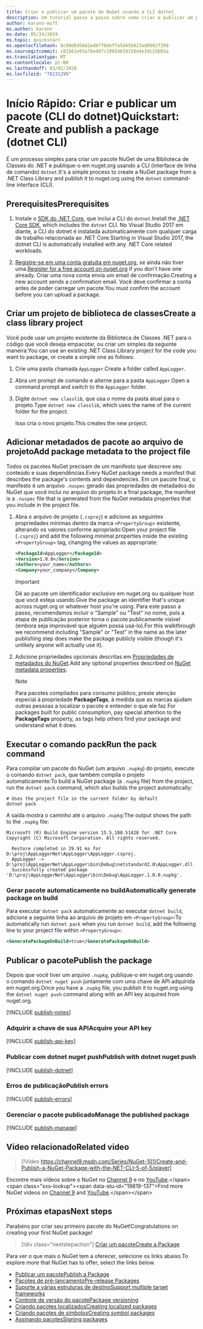 ```yaml
---
title: Criar e publicar um pacote do NuGet usando a CLI dotnet
description: Um tutorial passo a passo sobre como criar e publicar um pacote NuGet usando a CLI do .NET Core, dotnet.
author: karann-msft
ms.author: karann
ms.date: 05/24/2019
ms.topic: quickstart
ms.openlocfilehash: 8c09d6d5662ed6ff0deffa5d45b823ad0992f399
ms.sourcegitcommit: c81561e93a7be467c1983d639158d4e3dc25b93a
ms.translationtype: MT
ms.contentlocale: pt-BR
ms.lasthandoff: 03/02/2020
ms.locfileid: "78231299"
---
```

# <a name="quickstart-create-and-publish-a-package-dotnet-cli"></a><span data-ttu-id="19819-103">Início Rápido: Criar e publicar um pacote (CLI do dotnet)</span><span class="sxs-lookup"><span data-stu-id="19819-103">Quickstart: Create and publish a package (dotnet CLI)</span></span>

<span data-ttu-id="19819-104">É um processo simples para criar um pacote NuGet de uma Biblioteca de Classes do .NET e publique-o em nuget.org usando a CLI (interface de linha de comando) `dotnet`.</span><span class="sxs-lookup"><span data-stu-id="19819-104">It's a simple process to create a NuGet package from a .NET Class Library and publish it to nuget.org using the `dotnet` command-line interface (CLI).</span></span>

## <a name="prerequisites"></a><span data-ttu-id="19819-105">Prerequisites</span><span class="sxs-lookup"><span data-stu-id="19819-105">Prerequisites</span></span>

1. <span data-ttu-id="19819-106">Instale o [SDK do .NET Core](https://www.microsoft.com/net/download/), que inclui a CLI do `dotnet`.</span><span class="sxs-lookup"><span data-stu-id="19819-106">Install the [.NET Core SDK](https://www.microsoft.com/net/download/), which includes the `dotnet` CLI.</span></span> <span data-ttu-id="19819-107">No Visual Studio 2017 em diante, a CLI do dotnet é instalada automaticamente com qualquer carga de trabalho relacionada ao .NET Core.</span><span class="sxs-lookup"><span data-stu-id="19819-107">Starting in Visual Studio 2017, the dotnet CLI is automatically installed with any .NET Core related workloads.</span></span>

1. <span data-ttu-id="19819-108">[Registre-se em uma conta gratuita em nuget.org](https://www.nuget.org/users/account/LogOn?returnUrl=%2F), se ainda não tiver uma.</span><span class="sxs-lookup"><span data-stu-id="19819-108">[Register for a free account on nuget.org](https://www.nuget.org/users/account/LogOn?returnUrl=%2F) if you don't have one already.</span></span> <span data-ttu-id="19819-109">Criar uma nova conta envia um email de confirmação.</span><span class="sxs-lookup"><span data-stu-id="19819-109">Creating a new account sends a confirmation email.</span></span> <span data-ttu-id="19819-110">Você deve confirmar a conta antes de poder carregar um pacote.</span><span class="sxs-lookup"><span data-stu-id="19819-110">You must confirm the account before you can upload a package.</span></span>

## <a name="create-a-class-library-project"></a><span data-ttu-id="19819-111">Criar um projeto de biblioteca de classes</span><span class="sxs-lookup"><span data-stu-id="19819-111">Create a class library project</span></span>

<span data-ttu-id="19819-112">Você pode usar um projeto existente da Biblioteca de Classes .NET para o código que você deseja empacotar, ou criar um simples da seguinte maneira:</span><span class="sxs-lookup"><span data-stu-id="19819-112">You can use an existing .NET Class Library project for the code you want to package, or create a simple one as follows:</span></span>

1. <span data-ttu-id="19819-113">Crie uma pasta chamada `AppLogger`.</span><span class="sxs-lookup"><span data-stu-id="19819-113">Create a folder called `AppLogger`.</span></span>

1. <span data-ttu-id="19819-114">Abra um prompt de comando e alterne para a pasta `AppLogger`.</span><span class="sxs-lookup"><span data-stu-id="19819-114">Open a command prompt and switch to the `AppLogger` folder.</span></span>

1. <span data-ttu-id="19819-115">Digite `dotnet new classlib`, que usa o nome da pasta atual para o projeto.</span><span class="sxs-lookup"><span data-stu-id="19819-115">Type `dotnet new classlib`, which uses the name of the current folder for the project.</span></span>

   <span data-ttu-id="19819-116">Isso cria o novo projeto.</span><span class="sxs-lookup"><span data-stu-id="19819-116">This creates the new project.</span></span>

## <a name="add-package-metadata-to-the-project-file"></a><span data-ttu-id="19819-117">Adicionar metadados de pacote ao arquivo de projeto</span><span class="sxs-lookup"><span data-stu-id="19819-117">Add package metadata to the project file</span></span>

<span data-ttu-id="19819-118">Todos os pacotes NuGet precisam de um manifesto que descreve seu conteúdo e suas dependências.</span><span class="sxs-lookup"><span data-stu-id="19819-118">Every NuGet package needs a manifest that describes the package's contents and dependencies.</span></span> <span data-ttu-id="19819-119">Em um pacote final, o manifesto é um arquivo `.nuspec` gerado das propriedades de metadados do NuGet que você inclui no arquivo do projeto.</span><span class="sxs-lookup"><span data-stu-id="19819-119">In a final package, the manifest is a `.nuspec` file that is generated from the NuGet metadata properties that you include in the project file.</span></span>

1. <span data-ttu-id="19819-120">Abra o arquivo de projeto (`.csproj`) e adicione as seguintes propriedades mínimas dentro da marca `<PropertyGroup>` existente, alterando os valores conforme apropriado:</span><span class="sxs-lookup"><span data-stu-id="19819-120">Open your project file (`.csproj`) and add the following minimal properties inside the existing `<PropertyGroup>` tag, changing the values as appropriate:</span></span>

    ```xml
    <PackageId>AppLogger</PackageId>
    <Version>1.0.0</Version>
    <Authors>your_name</Authors>
    <Company>your_company</Company>
    ```

    > [!Important]
    > <span data-ttu-id="19819-121">Dê ao pacote um identificador exclusivo em nuget.org ou qualquer host que você esteja usando.</span><span class="sxs-lookup"><span data-stu-id="19819-121">Give the package an identifier that's unique across nuget.org or whatever host you're using.</span></span> <span data-ttu-id="19819-122">Para este passo a passo, recomendamos incluir o "Sample" ou "Test" no nome, pois a etapa de publicação posterior torna o pacote publicamente visível (embora seja improvável que alguém possa usá-lo).</span><span class="sxs-lookup"><span data-stu-id="19819-122">For this walkthrough we recommend including "Sample" or "Test" in the name as the later publishing step does make the package publicly visible (though it's unlikely anyone will actually use it).</span></span>

1. <span data-ttu-id="19819-123">Adicione propriedades opcionais descritas em [Propriedades de metadados do NuGet](/dotnet/core/tools/csproj#nuget-metadata-properties).</span><span class="sxs-lookup"><span data-stu-id="19819-123">Add any optional properties described on [NuGet metadata properties](/dotnet/core/tools/csproj#nuget-metadata-properties).</span></span>

    > [!Note]
    > <span data-ttu-id="19819-124">Para pacotes compilados para consumo público, preste atenção especial à propriedade **PackageTags**, à medida que as marcas ajudam outras pessoas a localizar o pacote e entender o que ele faz.</span><span class="sxs-lookup"><span data-stu-id="19819-124">For packages built for public consumption, pay special attention to the **PackageTags** property, as tags help others find your package and understand what it does.</span></span>

## <a name="run-the-pack-command"></a><span data-ttu-id="19819-125">Executar o comando pack</span><span class="sxs-lookup"><span data-stu-id="19819-125">Run the pack command</span></span>

<span data-ttu-id="19819-126">Para compilar um pacote do NuGet (um arquivo `.nupkg`) do projeto, execute o comando `dotnet pack`, que também compila o projeto automaticamente:</span><span class="sxs-lookup"><span data-stu-id="19819-126">To build a NuGet package (a `.nupkg` file) from the project, run the `dotnet pack` command, which also builds the project automatically:</span></span>

```dotnetcli
# Uses the project file in the current folder by default
dotnet pack
```

<span data-ttu-id="19819-127">A saída mostra o caminho até o arquivo `.nupkg`:</span><span class="sxs-lookup"><span data-stu-id="19819-127">The output shows the path to the `.nupkg` file:</span></span>

```output
Microsoft (R) Build Engine version 15.5.180.51428 for .NET Core
Copyright (C) Microsoft Corporation. All rights reserved.

  Restore completed in 29.91 ms for D:\proj\AppLoggerNet\AppLogger\AppLogger.csproj.
  AppLogger -> D:\proj\AppLoggerNet\AppLogger\bin\Debug\netstandard2.0\AppLogger.dll
  Successfully created package 'D:\proj\AppLoggerNet\AppLogger\bin\Debug\AppLogger.1.0.0.nupkg'.
```

### <a name="automatically-generate-package-on-build"></a><span data-ttu-id="19819-128">Gerar pacote automaticamente no build</span><span class="sxs-lookup"><span data-stu-id="19819-128">Automatically generate package on build</span></span>

<span data-ttu-id="19819-129">Para executar `dotnet pack` automaticamente ao executar `dotnet build`, adicione a seguinte linha ao arquivo de projeto em `<PropertyGroup>`:</span><span class="sxs-lookup"><span data-stu-id="19819-129">To automatically run `dotnet pack` when you run `dotnet build`, add the following line to your project file within `<PropertyGroup>`:</span></span>

```xml
<GeneratePackageOnBuild>true</GeneratePackageOnBuild>
```

## <a name="publish-the-package"></a><span data-ttu-id="19819-130">Publicar o pacote</span><span class="sxs-lookup"><span data-stu-id="19819-130">Publish the package</span></span>

<span data-ttu-id="19819-131">Depois que você tiver um arquivo `.nupkg`, publique-o em nuget.org usando o comando `dotnet nuget push` juntamente com uma chave de API adquirida em nuget.org.</span><span class="sxs-lookup"><span data-stu-id="19819-131">Once you have a `.nupkg` file, you publish it to nuget.org using the `dotnet nuget push` command along with an API key acquired from nuget.org.</span></span>

[!INCLUDE [publish-notes](includes/publish-notes.md)]

### <a name="acquire-your-api-key"></a><span data-ttu-id="19819-132">Adquirir a chave de sua API</span><span class="sxs-lookup"><span data-stu-id="19819-132">Acquire your API key</span></span>

[!INCLUDE [publish-api-key](includes/publish-api-key.md)]

### <a name="publish-with-dotnet-nuget-push"></a><span data-ttu-id="19819-133">Publicar com dotnet nuget push</span><span class="sxs-lookup"><span data-stu-id="19819-133">Publish with dotnet nuget push</span></span>

[!INCLUDE [publish-dotnet](includes/publish-dotnet.md)]

### <a name="publish-errors"></a><span data-ttu-id="19819-134">Erros de publicação</span><span class="sxs-lookup"><span data-stu-id="19819-134">Publish errors</span></span>

[!INCLUDE [publish-errors](includes/publish-errors.md)]

### <a name="manage-the-published-package"></a><span data-ttu-id="19819-135">Gerenciar o pacote publicado</span><span class="sxs-lookup"><span data-stu-id="19819-135">Manage the published package</span></span>

[!INCLUDE [publish-manage](includes/publish-manage.md)]

## <a name="related-video"></a><span data-ttu-id="19819-136">Vídeo relacionado</span><span class="sxs-lookup"><span data-stu-id="19819-136">Related video</span></span>

> [!Video https://channel9.msdn.com/Series/NuGet-101/Create-and-Publish-a-NuGet-Package-with-the-NET-CLI-5-of-5/player]

<span data-ttu-id="19819-137">Encontre mais vídeos sobre o NuGet no [Channel 9](https://channel9.msdn.com/Series/NuGet-101) e no [YouTube](https://www.youtube.com/playlist?list=PLdo4fOcmZ0oVLvfkFk8O9h6v2Dcdh2bh_).</span><span class="sxs-lookup"><span data-stu-id="19819-137">Find more NuGet videos on [Channel 9](https://channel9.msdn.com/Series/NuGet-101) and [YouTube](https://www.youtube.com/playlist?list=PLdo4fOcmZ0oVLvfkFk8O9h6v2Dcdh2bh_).</span></span>

## <a name="next-steps"></a><span data-ttu-id="19819-138">Próximas etapas</span><span class="sxs-lookup"><span data-stu-id="19819-138">Next steps</span></span>

<span data-ttu-id="19819-139">Parabéns por criar seu primeiro pacote do NuGet!</span><span class="sxs-lookup"><span data-stu-id="19819-139">Congratulations on creating your first NuGet package!</span></span>

> [!div class="nextstepaction"]
> [<span data-ttu-id="19819-140">Criar um pacote</span><span class="sxs-lookup"><span data-stu-id="19819-140">Create a Package</span></span>](../create-packages/creating-a-package-dotnet-cli.md)

<span data-ttu-id="19819-141">Para ver o que mais o NuGet tem a oferecer, selecione os links abaixo.</span><span class="sxs-lookup"><span data-stu-id="19819-141">To explore more that NuGet has to offer, select the links below.</span></span>

- [<span data-ttu-id="19819-142">Publicar um pacote</span><span class="sxs-lookup"><span data-stu-id="19819-142">Publish a Package</span></span>](../nuget-org/publish-a-package.md)
- [<span data-ttu-id="19819-143">Pacotes de pré-lançamento</span><span class="sxs-lookup"><span data-stu-id="19819-143">Pre-release Packages</span></span>](../create-packages/Prerelease-Packages.md)
- [<span data-ttu-id="19819-144">Suporte a várias estruturas de destino</span><span class="sxs-lookup"><span data-stu-id="19819-144">Support multiple target frameworks</span></span>](../create-packages/multiple-target-frameworks-project-file.md)
- [<span data-ttu-id="19819-145">Controle de versão do pacote</span><span class="sxs-lookup"><span data-stu-id="19819-145">Package versioning</span></span>](../concepts/package-versioning.md)
- [<span data-ttu-id="19819-146">Criando pacotes localizados</span><span class="sxs-lookup"><span data-stu-id="19819-146">Creating localized packages</span></span>](../create-packages/creating-localized-packages.md)
- [<span data-ttu-id="19819-147">Criando pacotes de símbolos</span><span class="sxs-lookup"><span data-stu-id="19819-147">Creating symbol packages</span></span>](../create-packages/symbol-packages-snupkg.md)
- [<span data-ttu-id="19819-148">Assinando pacotes</span><span class="sxs-lookup"><span data-stu-id="19819-148">Signing packages</span></span>](../create-packages/Sign-a-package.md)
